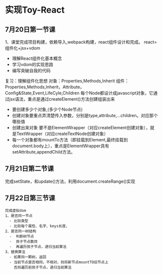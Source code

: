 # 实现Toy-React
## 7月20日第一节课
 1、课堂完成项目构建，依赖导入,webpack构建，react组件设计和完成。 
  react= 组件化+jsx+vdom
  - 理解React组件化基本概念
  - 学习vdom的实现思路
  - 编写突破自我的代码


 复习：理解组件化思想 
 对象：Properties,Methods,Inherit
 组件：Properties,Methods,Inherit，Attribute，Config&State,Event,LifeCyle,Children
  每个Node都设计成javascript对象，它通过jsx语法，重点是通过createElement()方法创建组装出来 
  - 要创建多少个对象,(多少个Node节点)  
  - 创建对象要重点弄清楚传入参数，分别是type,attribute,...children。对应那个哪些值  
  - 创建出来对象 要不是ElementWrapper（对应createElement创建对象），就是TextWrapper（对应createTextNode创建对象）  
  - 每一个对象都有mountTo方法（即挂载到Element,最终挂载到document.body上），重点是ElementWrapper具有setAttribute,appendChild方法。
  ## 7月21日第二节课
   完成setState，和update()方法，利用document.createRange()实现


  ## 7月22日第三节课
    完成虚拟dom
    1、是否同一节点
      - 比较类型
      - 比较每个属性、名字、keys长度，
    2、是否同一树结构
      -  判断树节点
      -  孩子节点数目
      -  再遍历孩子节点，递归当前算法
    3、替换算法
      - 如果同一颗树，返回
      - 当前节点是否相同，不相对，则将新节点mountTO旧节点上
        否则遍历前孩子节点，递归当前算法


